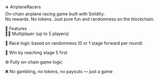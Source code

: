 ✈️ AirplaneRacers    
On-chain airplane racing game built with Solidity.  
No rewards. No tokens. Just pure fun and randomness on the blockchain.     
   
🧩 Features  
👨‍✈️ Multiplayer (up to 5 players)     
     
🔄 Race logic based on randomness (0 or 1 stage forward per round)

🏁 Win by reaching stage 5 first 
     
⚙️ Fully on-chain game logic  
  
❌ No gambling, no tokens, no payouts — just a game  
  
